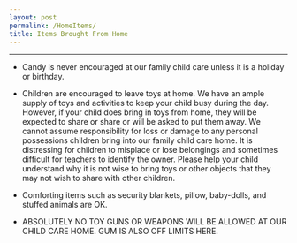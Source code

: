 ```yaml
---
layout: post
permalink: /HomeItems/
title: Items Brought From Home
---
```


----------
-  Candy is never encouraged at our family child care unless it is a holiday or birthday. 

-  Children are encouraged to leave toys at home. We have an ample supply of toys and activities to keep your child busy during the day. However, if your child does bring in toys from home, they will be expected to share or share or will be asked to put them away. We cannot assume responsibility for loss or damage to any personal possessions children bring into our family child care home. It is distressing for children to misplace or lose belongings and sometimes difficult for teachers to identify the owner. Please help your child understand why it is not wise to bring toys or other objects that they may not wish to share with other children.

-  Comforting items such as security blankets, pillow, baby-dolls, and stuffed animals are OK.

-  ABSOLUTELY NO TOY GUNS OR WEAPONS WILL BE ALLOWED AT OUR CHILD CARE HOME. GUM IS ALSO OFF LIMITS HERE.

 

